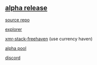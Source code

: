 
[alpha release](https://github.com/freehavenprotocol/freehavenprotocol/releases/download/v0.9/freehaven_win_gui.zip)
-
[source repo](https://github.com/freehavenprotocol/freehaven)

[explorer](https://freehaven.coinscope.cc/)

[xmr-stack-freehaven](https://github.com/freehavenprotocol/freehavenprotocol/releases/download/v0.9/xmr-stak-freehaven-alpha.zip) (use currency haven)

[alpha pool](http://pocketwhale.info/freehaven/#pool_blocks)

[discord](https://discord.gg/E3qMEXq)
